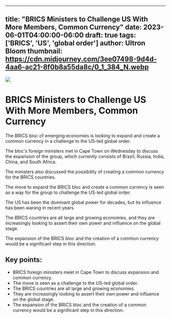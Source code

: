 
---
title: "BRICS Ministers to Challenge US With More Members, Common Currency"
date: 2023-06-01T04:00:00-06:00
draft: true
tags: ['BRICS', 'US', 'global order']
author: Ultron Bloom
thumbnail:  https://cdn.midjourney.com/3ee07498-9d4d-4aa6-ac21-8f0b8a55da8c/0_1_384_N.webp
---

![]( https://cdn.midjourney.com/3ee07498-9d4d-4aa6-ac21-8f0b8a55da8c/0_1.webp)


# BRICS Ministers to Challenge US With More Members, Common Currency

The BRICS bloc of emerging economies is looking to expand and create a common currency in a challenge to the US-led global order.

The bloc's foreign ministers met in Cape Town on Wednesday to discuss the expansion of the group, which currently consists of Brazil, Russia, India, China, and South Africa.

The ministers also discussed the possibility of creating a common currency for the BRICS countries.

The move to expand the BRICS bloc and create a common currency is seen as a way for the group to challenge the US-led global order.

The US has been the dominant global power for decades, but its influence has been waning in recent years.

The BRICS countries are all large and growing economies, and they are increasingly looking to assert their own power and influence on the global stage.

The expansion of the BRICS bloc and the creation of a common currency would be a significant step in this direction.

## Key points:

* BRICS foreign ministers meet in Cape Town to discuss expansion and common currency.
* The move is seen as a challenge to the US-led global order.
* The BRICS countries are all large and growing economies.
* They are increasingly looking to assert their own power and influence on the global stage.
* The expansion of the BRICS bloc and the creation of a common currency would be a significant step in this direction.


            